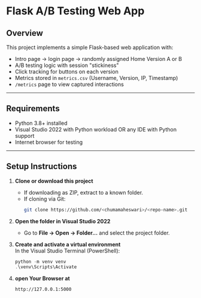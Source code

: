 # Flask A/B Testing Web App

## Overview
This project implements a simple Flask-based web application with:
- Intro page → login page → randomly assigned Home Version A or B
- A/B testing logic with session "stickiness"
- Click tracking for buttons on each version
- Metrics stored in `metrics.csv` (Username, Version, IP, Timestamp)
- `/metrics` page to view captured interactions

---

## Requirements
- Python 3.8+ installed
- Visual Studio 2022 with Python workload OR any IDE with Python support
- Internet browser for testing

---

## Setup Instructions

1. **Clone or download this project**  
   - If downloading as ZIP, extract to a known folder.
   - If cloning via Git:  
     ```bash
     git clone https://github.com/<chumamaheswari>/<repo-name>.git
     ```

2. **Open the folder in Visual Studio 2022**  
   - Go to **File → Open → Folder...** and select the project folder.

3. **Create and activate a virtual environment**  
   In the Visual Studio Terminal (PowerShell):
   ```powershell
   python -m venv venv
   .\venv\Scripts\Activate
4. **open Your Browser at**
   ```Browser
   http://127.0.0.1:5000
   ```
